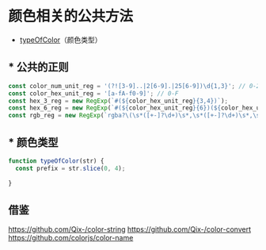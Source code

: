 # 颜色相关的公共方法

* [typeOfColor](#-颜色类型)（颜色类型）

## * 公共的正则
```js
const color_num_unit_reg = '(?![3-9]..|2[6-9].|25[6-9])\d{1,3}'; // 0-255
const color_hex_unit_reg = '[a-fA-f0-9]'; // 0-F
const hex_3_reg = new RegExp(`#(${color_hex_unit_reg}{3,4})`);
const hex_6_reg = new RegExp(`#(${color_hex_unit_reg}{6})(${color_hex_unit_reg}{2})?`);
const rgb_reg = new RegExp(`rgba?\(\s*([+-]?\d+)\s*,\s*([+-]?\d+)\s*,\s*([+-]?\d+)\s*(?:,\s*([+-]?[\d\.]+)\s*)?\)`);
```

## * 颜色类型
```js
function typeOfColor(str) {
  const prefix = str.slice(0, 4);
  
}
```

## 借鉴
https://github.com/Qix-/color-string
https://github.com/Qix-/color-convert
https://github.com/colorjs/color-name